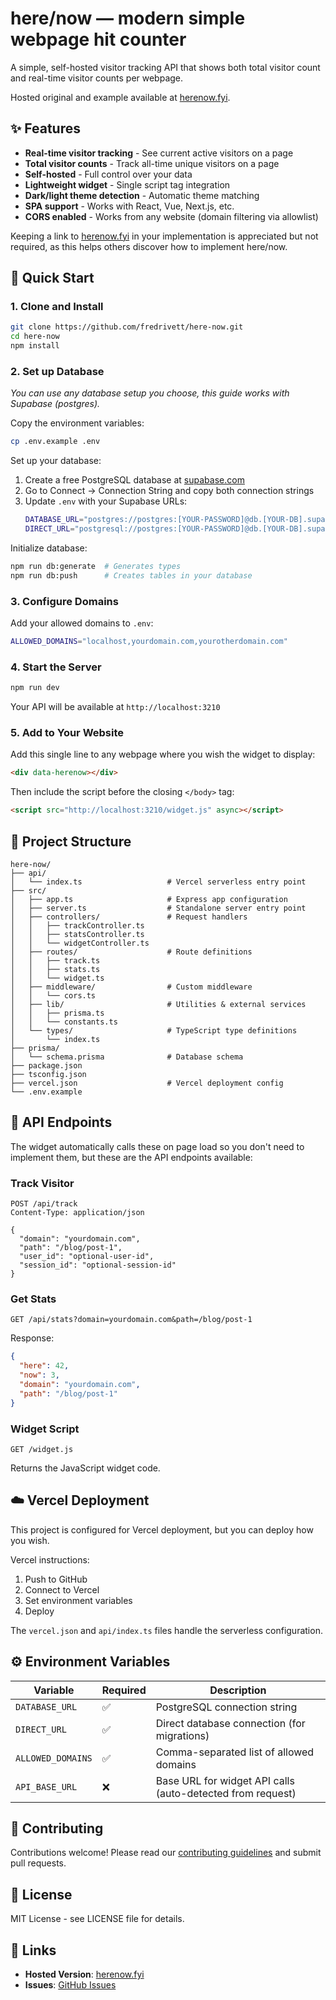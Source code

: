 # here/now — modern simple webpage hit counter

A simple, self-hosted visitor tracking API that shows both total visitor count and real-time visitor counts per webpage.

Hosted original and example available at [herenow.fyi](https://www.herenow.fyi).

## ✨ Features

- **Real-time visitor tracking** - See current active visitors on a page
- **Total visitor counts** - Track all-time unique visitors on a page
- **Self-hosted** - Full control over your data
- **Lightweight widget** - Single script tag integration
- **Dark/light theme detection** - Automatic theme matching
- **SPA support** - Works with React, Vue, Next.js, etc.
- **CORS enabled** - Works from any website (domain filtering via allowlist)

Keeping a link to [herenow.fyi](https://herenow.fyi) in your implementation is appreciated but not required, as this helps others discover how to implement here/now.

## 🚀 Quick Start

### 1. Clone and Install

```bash
git clone https://github.com/fredrivett/here-now.git
cd here-now
npm install
```

### 2. Set up Database

_You can use any database setup you choose, this guide works with Supabase (postgres)._

Copy the environment variables:

```bash
cp .env.example .env
```

Set up your database:

1. Create a free PostgreSQL database at [supabase.com](https://supabase.com)
2. Go to Connect → Connection String and copy both connection strings
3. Update `.env` with your Supabase URLs:
   ```bash
   DATABASE_URL="postgres://postgres:[YOUR-PASSWORD]@db.[YOUR-DB].supabase.co:6543/postgres?pgbouncer=true"  # Transaction Pooler
   DIRECT_URL="postgresql://postgres:[YOUR-PASSWORD]@db.[YOUR-DB].supabase.co:5432/postgres"  # Direct connection
   ```

Initialize database:

```bash
npm run db:generate  # Generates types
npm run db:push      # Creates tables in your database
```

### 3. Configure Domains

Add your allowed domains to `.env`:

```bash
ALLOWED_DOMAINS="localhost,yourdomain.com,yourotherdomain.com"
```

### 4. Start the Server

```bash
npm run dev
```

Your API will be available at `http://localhost:3210`

### 5. Add to Your Website

Add this single line to any webpage where you wish the widget to display:

```html
<div data-herenow></div>
```

Then include the script before the closing `</body>` tag:

```html
<script src="http://localhost:3210/widget.js" async></script>
```

## 📁 Project Structure

```
here-now/
├── api/
│   └── index.ts                   # Vercel serverless entry point
├── src/
│   ├── app.ts                     # Express app configuration
│   ├── server.ts                  # Standalone server entry point
│   ├── controllers/               # Request handlers
│   │   ├── trackController.ts
│   │   ├── statsController.ts
│   │   └── widgetController.ts
│   ├── routes/                    # Route definitions
│   │   ├── track.ts
│   │   ├── stats.ts
│   │   └── widget.ts
│   ├── middleware/                # Custom middleware
│   │   └── cors.ts
│   ├── lib/                       # Utilities & external services
│   │   ├── prisma.ts
│   │   └── constants.ts
│   └── types/                     # TypeScript type definitions
│       └── index.ts
├── prisma/
│   └── schema.prisma              # Database schema
├── package.json
├── tsconfig.json
├── vercel.json                    # Vercel deployment config
└── .env.example
```

## 🔌 API Endpoints

The widget automatically calls these on page load so you don't need to implement them, but these are the API endpoints available:

### Track Visitor

```http
POST /api/track
Content-Type: application/json

{
  "domain": "yourdomain.com",
  "path": "/blog/post-1",
  "user_id": "optional-user-id",
  "session_id": "optional-session-id"
}
```

### Get Stats

```http
GET /api/stats?domain=yourdomain.com&path=/blog/post-1
```

Response:

```json
{
  "here": 42,
  "now": 3,
  "domain": "yourdomain.com",
  "path": "/blog/post-1"
}
```

### Widget Script

```http
GET /widget.js
```

Returns the JavaScript widget code.

## ☁️ Vercel Deployment

This project is configured for Vercel deployment, but you can deploy how you wish.

Vercel instructions:

1. Push to GitHub
2. Connect to Vercel
3. Set environment variables
4. Deploy

The `vercel.json` and `api/index.ts` files handle the serverless configuration.

## ⚙️ Environment Variables

| Variable          | Required | Description                                                |
| ----------------- | -------- | ---------------------------------------------------------- |
| `DATABASE_URL`    | ✅       | PostgreSQL connection string                               |
| `DIRECT_URL`      | ✅       | Direct database connection (for migrations)                |
| `ALLOWED_DOMAINS` | ✅       | Comma-separated list of allowed domains                    |
| `API_BASE_URL`    | ❌       | Base URL for widget API calls (auto-detected from request) |

## 🤝 Contributing

Contributions welcome! Please read our [contributing guidelines](CONTRIBUTING.md) and submit pull requests.

## 📄 License

MIT License - see LICENSE file for details.

## 🔗 Links

- **Hosted Version**: [herenow.fyi](https://herenow.fyi)
- **Issues**: [GitHub Issues](https://github.com/fredrivett/here-now/issues)

